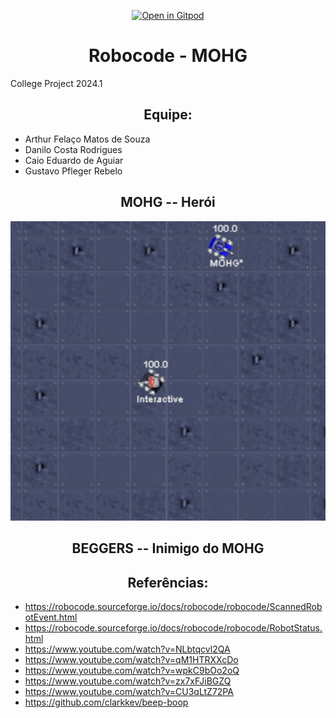 <div align="justify">
<div align="center">

[![Open in Gitpod](https://gitpod.io/button/open-in-gitpod.svg)](https://gitpod.io/new/#https://github.com/MOHG-Enterprises/MOHG)
</div>

<h1 align="center"> Robocode - MOHG</h1>

College Project 2024.1

<h2 align="center"> Equipe:</h2>

* Arthur Felaço Matos de Souza
* Danilo Costa Rodrigues
* Caio Eduardo de Aguiar
* Gustavo Pfleger Rebelo

<h2 align="center"> MOHG -- Herói</h2>

![MOHG](https://github.com/MOHG-Enterprises/MOHG/blob/dev/MOHG.gif)

<h2 align="center"> BEGGERS -- Inimigo do MOHG</h2>

<h2 align="center"> Referências:</h2>

* https://robocode.sourceforge.io/docs/robocode/robocode/ScannedRobotEvent.html
* https://robocode.sourceforge.io/docs/robocode/robocode/RobotStatus.html
* https://www.youtube.com/watch?v=NLbtqcvl2QA
* https://www.youtube.com/watch?v=qM1HTRXXcDo
* https://www.youtube.com/watch?v=wpkC9bOo2oQ
* https://www.youtube.com/watch?v=zx7xFJiBGZQ
* https://www.youtube.com/watch?v=CU3qLtZ72PA
* https://github.com/clarkkev/beep-boop

